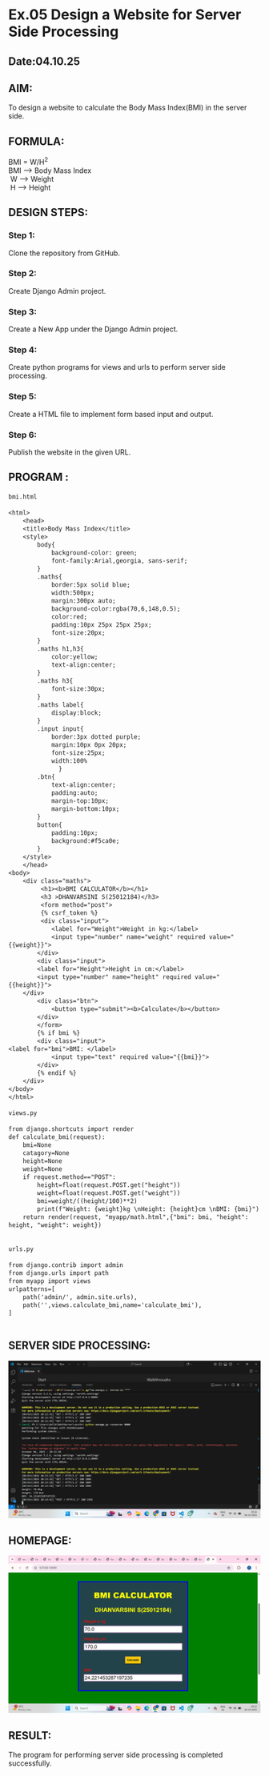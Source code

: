 # Ex.05 Design a Website for Server Side Processing
## Date:04.10.25

## AIM:
 To design a website to calculate the Body Mass Index(BMI) in the server side. 


## FORMULA:
BMI = W/H<sup>2</sup>
<br> BMI --> Body Mass Index
<br> W --> Weight
<br> H --> Height

## DESIGN STEPS:

### Step 1:
Clone the repository from GitHub.

### Step 2:
Create Django Admin project.

### Step 3:
Create a New App under the Django Admin project.

### Step 4:
Create python programs for views and urls to perform server side processing.

### Step 5:
Create a HTML file to implement form based input and output.

### Step 6:
Publish the website in the given URL.

## PROGRAM :
```
bmi.html

<html>
    <head>
    <title>Body Mass Index</title>
    <style>
        body{
            background-color: green;
            font-family:Arial,georgia, sans-serif;
        }
        .maths{
            border:5px solid blue;
            width:500px;
            margin:300px auto;
            background-color:rgba(70,6,148,0.5);
            color:red;
            padding:10px 25px 25px 25px;
            font-size:20px;
        }
        .maths h1,h3{
            color:yellow;
            text-align:center;
        }
        .maths h3{
            font-size:30px;
        }
        .maths label{
            display:block;
        }
        .input input{
            border:3px dotted purple;
            margin:10px 0px 20px;
            font-size:25px;
            width:100%
              }
        .btn{
            text-align:center;
            padding:auto;
            margin-top:10px;
            margin-bottom:10px;
        }
        button{
            padding:10px;
            background:#f5ca0e;
        }
    </style>
    </head>
<body>
    <div class="maths">
         <h1><b>BMI CALCULATOR</b></h1>
         <h3 >DHANVARSINI S(25012184)</h3>
         <form method="post">
         {% csrf_token %}
         <div class="input">
            <label for="Weight">Weight in kg:</label>
            <input type="number" name="weight" required value="{{weight}}">
        </div>
        <div class="input">
        <label for="Height">Height in cm:</label>
        <input type="number" name="height" required value="{{height}}">
    </div>
        <div class="btn">
            <button type="submit"><b>Calculate</b></button>
        </div>
        </form>
        {% if bmi %}
        <div class="input">
<label for="bmi">BMI: </label>
            <input type="text" required value="{{bmi}}">
        </div>
        {% endif %}
    </div>
</body>
</html>

views.py

from django.shortcuts import render
def calculate_bmi(request):
    bmi=None
    catagory=None
    height=None
    weight=None
    if request.method=="POST":
        height=float(request.POST.get("height"))
        weight=float(request.POST.get("weight"))
        bmi=weight/((height/100)**2)
        print(f"Weight: {weight}kg \nHeight: {height}cm \nBMI: {bmi}")
    return render(request, "myapp/math.html",{"bmi": bmi, "height": height, "weight": weight})


urls.py

from django.contrib import admin
from django.urls import path
from myapp import views
urlpatterns=[
    path('admin/', admin.site.urls),
    path('',views.calculate_bmi,name='calculate_bmi'),
]


```


## SERVER SIDE PROCESSING:
![alt text](<Screenshot (16).png>)

## HOMEPAGE:
![alt text](<Screenshot (15).png>)

## RESULT:
The program for performing server side processing is completed successfully.
